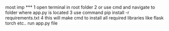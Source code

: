 most imp *** 
1 open terminal in root folder
2 or use cmd and navigate to folder where app.py is located
3  use command pip install -r requirements.txt
4 this will make cmd to install all required libraries like flask torch etc..
run app.py file 
